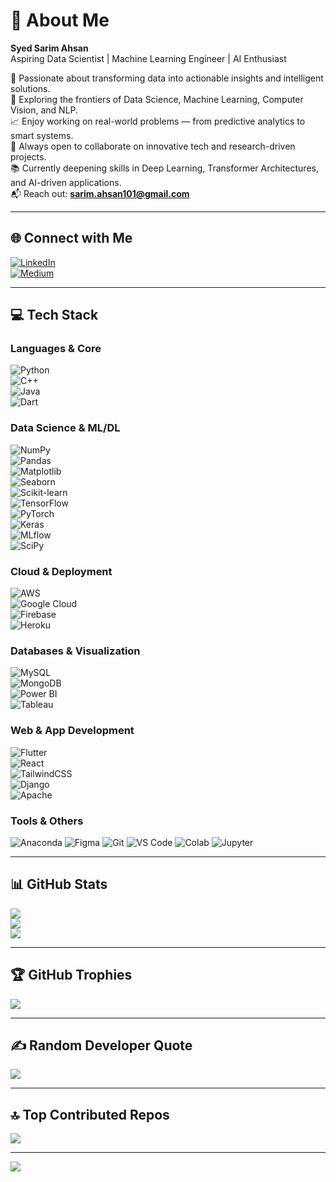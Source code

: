 # 👋 About Me  
**Syed Sarim Ahsan**  
Aspiring Data Scientist | Machine Learning Engineer | AI Enthusiast  

🚀 Passionate about transforming data into actionable insights and intelligent solutions.  
🧠 Exploring the frontiers of Data Science, Machine Learning, Computer Vision, and NLP.  
📈 Enjoy working on real-world problems — from predictive analytics to smart systems.  
💬 Always open to collaborate on innovative tech and research-driven projects.  
📚 Currently deepening skills in Deep Learning, Transformer Architectures, and AI-driven applications.  
📬 Reach out: **sarim.ahsan101@gmail.com**

---

## 🌐 Connect with Me  
[![LinkedIn](https://img.shields.io/badge/LinkedIn-%230077B5.svg?logo=linkedin&logoColor=white)](https://linkedin.com/in/syedsarimahsan)  
[![Medium](https://img.shields.io/badge/Medium-12100E?logo=medium&logoColor=white)](https://medium.com/@sarim.ahsan101)  

---

## 💻 Tech Stack

### Languages & Core  
![Python](https://img.shields.io/badge/python-3670A0?style=flat&logo=python&logoColor=ffdd54)  
![C++](https://img.shields.io/badge/c++-%2300599C.svg?style=flat&logo=c%2B%2B&logoColor=white)  
![Java](https://img.shields.io/badge/java-%23ED8B00.svg?style=flat&logo=openjdk&logoColor=white)  
![Dart](https://img.shields.io/badge/dart-%230175C2.svg?style=flat&logo=dart&logoColor=white)  

### Data Science & ML/DL  
![NumPy](https://img.shields.io/badge/numpy-%23013243.svg?style=flat&logo=numpy&logoColor=white)  
![Pandas](https://img.shields.io/badge/pandas-%23150458.svg?style=flat&logo=pandas&logoColor=white)  
![Matplotlib](https://img.shields.io/badge/Matplotlib-%23ffffff.svg?style=flat&logo=Matplotlib&logoColor=black)  
![Seaborn](https://img.shields.io/badge/Seaborn-004488?style=flat&logo=python&logoColor=white)  
![Scikit-learn](https://img.shields.io/badge/scikit--learn-%23F7931E.svg?style=flat&logo=scikit-learn&logoColor=white)  
![TensorFlow](https://img.shields.io/badge/TensorFlow-%23FF6F00.svg?style=flat&logo=TensorFlow&logoColor=white)  
![PyTorch](https://img.shields.io/badge/PyTorch-%23EE4C2C.svg?style=flat&logo=PyTorch&logoColor=white)  
![Keras](https://img.shields.io/badge/Keras-D00000.svg?style=flat&logo=keras&logoColor=white)  
![MLflow](https://img.shields.io/badge/mlflow-%23d9ead3.svg?style=flat&logo=numpy&logoColor=blue)  
![SciPy](https://img.shields.io/badge/SciPy-%230C55A5.svg?style=flat&logo=scipy&logoColor=%white)  

### Cloud & Deployment  
![AWS](https://img.shields.io/badge/AWS-%23FF9900.svg?style=flat&logo=amazon-aws&logoColor=white)  
![Google Cloud](https://img.shields.io/badge/GoogleCloud-%234285F4.svg?style=flat&logo=google-cloud&logoColor=white)  
![Firebase](https://img.shields.io/badge/firebase-%23039BE5.svg?style=flat&logo=firebase)  
![Heroku](https://img.shields.io/badge/Heroku-430098?style=flat&logo=heroku&logoColor=white)  

### Databases & Visualization  
![MySQL](https://img.shields.io/badge/mysql-4479A1.svg?style=flat&logo=mysql&logoColor=white)  
![MongoDB](https://img.shields.io/badge/mongodb-%234ea94b.svg?style=flat&logo=mongodb&logoColor=white)  
![Power BI](https://img.shields.io/badge/power_bi-F2C811?style=flat&logo=powerbi&logoColor=black)  
![Tableau](https://img.shields.io/badge/Tableau-E97627.svg?style=flat&logo=tableau&logoColor=white)

### Web & App Development  
![Flutter](https://img.shields.io/badge/Flutter-%2302569B.svg?style=flat&logo=Flutter&logoColor=white)  
![React](https://img.shields.io/badge/React-%2361DAFB.svg?style=flat&logo=react&logoColor=black)  
![TailwindCSS](https://img.shields.io/badge/tailwindcss-%2338B2AC.svg?style=flat&logo=tailwind-css&logoColor=white)  
![Django](https://img.shields.io/badge/Django-%23092E20.svg?style=flat&logo=django&logoColor=white)  
![Apache](https://img.shields.io/badge/apache-%23D42029.svg?style=flat&logo=apache&logoColor=white)

### Tools & Others  
![Anaconda](https://img.shields.io/badge/Anaconda-%2344A833.svg?style=flat&logo=anaconda&logoColor=white) ![Figma](https://img.shields.io/badge/figma-%23F24E1E.svg?style=flat&logo=figma&logoColor=white)  ![Git](https://img.shields.io/badge/git-%23F05033.svg?style=flat&logo=git&logoColor=white)  ![VS Code](https://img.shields.io/badge/VSCode-%23007ACC.svg?style=flat&logo=visual-studio-code&logoColor=white) ![Colab](https://img.shields.io/badge/Google_Colab-F9AB00?style=flat&logo=google-colab&logoColor=white)  ![Jupyter](https://img.shields.io/badge/Jupyter-F37626.svg?style=flat&logo=Jupyter&logoColor=white)

---

## 📊 GitHub Stats  
![](https://github-readme-stats.vercel.app/api?username=sarimahsan&theme=shadow_blue&hide_border=false&include_all_commits=false&count_private=false)  
![](https://nirzak-streak-stats.vercel.app/?user=sarimahsan&theme=shadow_blue&hide_border=false)  
![](https://github-readme-stats.vercel.app/api/top-langs/?username=sarimahsan&theme=shadow_blue&hide_border=false&layout=compact)

---

## 🏆 GitHub Trophies  
![](https://github-profile-trophy.vercel.app/?username=sarimahsan&theme=radical&no-frame=false&no-bg=true&margin-w=4)

---

## ✍️ Random Developer Quote  
![](https://quotes-github-readme.vercel.app/api?type=horizontal&theme=radical)

---

## 🔝 Top Contributed Repos  
![](https://github-contributor-stats.vercel.app/api?username=sarimahsan&limit=5&theme=dark&combine_all_yearly_contributions=true)

---

[![](https://visitcount.itsvg.in/api?id=sarimahsan&icon=0&color=0)](https://visitcount.itsvg.in)
